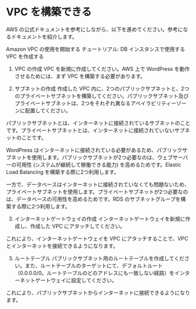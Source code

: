 # VPC を構築できる
AWS の公式ドキュメントを参考にしながら、以下を進めてください。参考になるドキュメントを紹介します。
  
Amazon VPC の使用を開始する
チュートリアル: DB インスタンスで使用する VPC を作成する
1. VPC の作成
VPC を新規に作成してください。AWS 上で WordPress を動作させるためには、まず VPC を構築する必要があります。

2. サブネットの作成
作成した VPC 内に、2つのパブリックサブネットと、2つのプライベートサブネットを構築してください。パブリックサブネット及びプライベートサブネットは、2つをそれぞれ異なるアベイラビリティーゾーンに配置してください。

パブリックサブネットとは、インターネットに接続されているサブネットのことです。プライベートサブネットとは、インターネットに接続されていないサブネットのことです。

WordPress はインターネットに接続されている必要があるため、パブリックサブネットを使用します。パブリックサブネットが2つ必要なのは、ウェブサーバーの可用性 (システムが継続して稼働できる能力) を高めるためです。Elastic Load Balancing を構築する際に2つ利用します。

一方で、データベースはインターネットに接続されていなくても問題ないため、プライベートサブネットを使用します。プライベートサブネットが2つ必要なのは、データベースの可用性を高めるためです。RDS のサブネットグループを構築する際に2つ利用します。

3. インターネットゲートウェイの作成
インターネットゲートウェイを新規に作成し、作成した VPC にアタッチしてください。

これにより、インターネットゲートウェイを VPC にアタッチすることで、VPC とインターネットを接続できるようになります。

3. ルートテーブル
パブリックサブネット用のルートテーブルを作成してください。また、ルートテーブルのターゲットにて、デフォルトルート（0.0.0.0/0。ルートテーブルのどのアドレスにも一致しない経路）をインターネットゲートウェイに設定してください。

これにより、パブリックサブネットからインターネットに接続できるようになります。